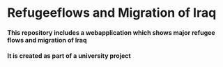 # Refugeeflows and Migration of Iraq
#### This repository includes a webapplication which shows major refugee flows and migration of Iraq
#### It is created as part of a university project
